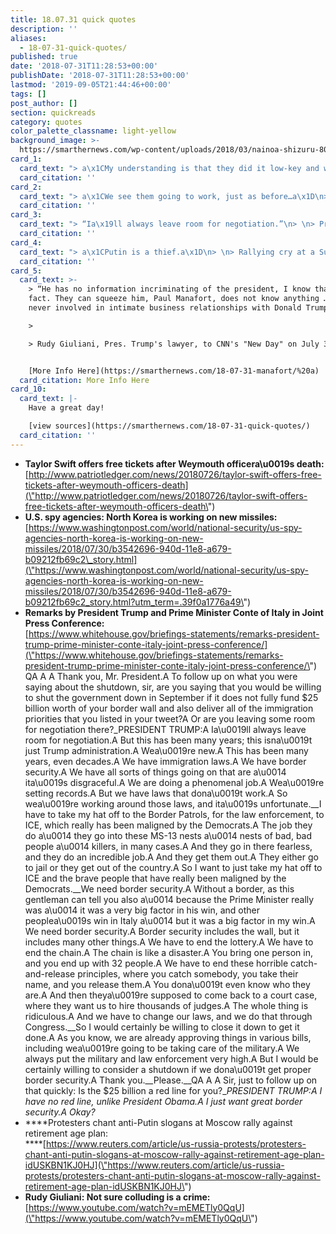 ```yaml
---
title: 18.07.31 quick quotes
description: ''
aliases:
  - 18-07-31-quick-quotes/
published: true
date: '2018-07-31T11:28:53+00:00'
publishDate: '2018-07-31T11:28:53+00:00'
lastmod: '2019-09-05T21:44:46+00:00'
tags: []
post_author: []
section: quickreads
category: quotes
color_palette_classname: light-yellow
background_image: >-
  https://smarthernews.com/wp-content/uploads/2018/03/nainoa-shizuru-80385-unsplash-scaled.jpg
card_1:
  card_text: "> a\x1CMy understanding is that they did it low-key and werena\x19t looking for publicity. There were enough to send every police officer, firefighter and extended family to the concert, and then some. The gesture was absolutely generous, significant and appreciated.”\n> \n> Weymouth, MA Mayor Robert Hedlund on Taylor Swift providing free concert tickets after the shooting death of a local police officer. Swift's camp did not respond to a request for comment."
  card_citation: ''
card_2:
  card_text: "> a\x1CWe see them going to work, just as before…a\x1D\n> \n> An anonymous U.S. intelligence official to The Washington Post, which reported late Monday that work continues at the same weapons factory North Korea used to build an intercontinental ballistic missile capable of carrying a nuclear warhead to the U.S."
  card_citation: ''
card_3:
  card_text: "> “Ia\x19ll always leave room for negotiation.”\n> \n> President Trump responding to a question about funding a border wall during a press conference. Pres. Trump has requested $25B for border security (specifically a border wall), an allotment Congress has not met. While the President said he could shut down the government in the future by not approving a spending bill without that $$, he also said that when it comes to funding he has \"no red line\" and just wants \"great border security.\""
  card_citation: ''
card_4:
  card_text: "> a\x1CPutin is a thief.a\x1D\n> \n> Rallying cry at a Sunday protest in Russia against proposed hikes to the retirement age. The new legislation would move the retirement age for men to 65 from 60, and 63 from 55. The new bill has impacted Pres. Putin's popularity, though he says it's needed. \"We have to proceed not from emotions, but from the real assessment of economic conditions...,\" Putin said."
  card_citation: ''
card_5:
  card_text: >-
    > “He has no information incriminating of the president, I know that for a
    fact. They can squeeze him, Paul Manafort, does not know anything …. he was
    never involved in intimate business relationships with Donald Trump.”

    > 

    > Rudy Giuliani, Pres. Trump's lawyer, to CNN's "New Day" on July 30


    [More Info Here](https://smarthernews.com/18-07-31-manafort/%20a)
  card_citation: More Info Here
card_10:
  card_text: |-
    Have a great day!

    [view sources](https://smarthernews.com/18-07-31-quick-quotes/)
  card_citation: ''
---
```

*   **Taylor Swift offers free tickets after Weymouth officera\\u0019s death:**  
    [http://www.patriotledger.com/news/20180726/taylor-swift-offers-free-tickets-after-weymouth-officers-death](\"http://www.patriotledger.com/news/20180726/taylor-swift-offers-free-tickets-after-weymouth-officers-death\")
*   **U.S. spy agencies: North Korea is working on new missiles:**  
    [https://www.washingtonpost.com/world/national-security/us-spy-agencies-north-korea-is-working-on-new-missiles/2018/07/30/b3542696-940d-11e8-a679-b09212fb69c2\_story.html](\"https://www.washingtonpost.com/world/national-security/us-spy-agencies-north-korea-is-working-on-new-missiles/2018/07/30/b3542696-940d-11e8-a679-b09212fb69c2_story.html?utm_term=.39f0a1776a49\")
*   **Remarks by President Trump and Prime Minister Conte of Italy in Joint Press Conference:**  
    [https://www.whitehouse.gov/briefings-statements/remarks-president-trump-prime-minister-conte-italy-joint-press-conference/](\"https://www.whitehouse.gov/briefings-statements/remarks-president-trump-prime-minister-conte-italy-joint-press-conference/\")  
    QA A A Thank you, Mr. President.A To follow up on what you were saying about the shutdown, sir, are you saying that you would be willing to shut the government down in September if it does not fully fund $25 billion worth of your border wall and also deliver all of the immigration priorities that you listed in your tweet?A Or are you leaving some room for negotiation there?_PRESIDENT TRUMP:A Ia\\u0019ll always leave room for negotiation.A But this has been many years; this isna\\u0019t just Trump administration.A Wea\\u0019re new.A This has been many years, even decades.A We have immigration laws.A We have border security.A We have all sorts of things going on that are a\\u0014 ita\\u0019s disgraceful.A We are doing a phenomenal job.A Wea\\u0019re setting records.A But we have laws that dona\\u0019t work.A So wea\\u0019re working around those laws, and ita\\u0019s unfortunate.__I have to take my hat off to the Border Patrols, for the law enforcement, to ICE, which really has been maligned by the Democrats.A The job they do a\\u0014 they go into these MS-13 nests a\\u0014 nests of bad, bad people a\\u0014 killers, in many cases.A And they go in there fearless, and they do an incredible job.A And they get them out.A They either go to jail or they get out of the country.A So I want to just take my hat off to ICE and the brave people that have really been maligned by the Democrats.__We need border security.A Without a border, as this gentleman can tell you also a\\u0014 because the Prime Minister really was a\\u0014 it was a very big factor in his win, and other peoplea\\u0019s win in Italy a\\u0014 but it was a big factor in my win.A We need border security.A Border security includes the wall, but it includes many other things.A We have to end the lottery.A We have to end the chain.A The chain is like a disaster.A You bring one person in, and you end up with 32 people.A We have to end these horrible catch-and-release principles, where you catch somebody, you take their name, and you release them.A You dona\\u0019t even know who they are.A And then theya\\u0019re supposed to come back to a court case, where they want us to hire thousands of judges.A The whole thing is ridiculous.A And we have to change our laws, and we do that through Congress.__So I would certainly be willing to close it down to get it done.A As you know, we are already approving things in various bills, including wea\\u0019re going to be taking care of the military.A We always put the military and law enforcement very high.A But I would be certainly willing to consider a shutdown if we dona\\u0019t get proper border security.A Thank you.__Please.__QA A A Sir, just to follow up on that quickly: Is the $25 billion a red line for you?__PRESIDENT TRUMP:A I have no red line, unlike President Obama.A I just want great border security.A Okay?_
*   ****Protesters chant anti-Putin slogans at Moscow rally against retirement age plan:  
    ****[https://www.reuters.com/article/us-russia-protests/protesters-chant-anti-putin-slogans-at-moscow-rally-against-retirement-age-plan-idUSKBN1KJ0HJ](\"https://www.reuters.com/article/us-russia-protests/protesters-chant-anti-putin-slogans-at-moscow-rally-against-retirement-age-plan-idUSKBN1KJ0HJ\")
*   **Rudy Giuliani: Not sure colluding is a crime:**  
    [https://www.youtube.com/watch?v=mEMETly0QqU](\"https://www.youtube.com/watch?v=mEMETly0QqU\")